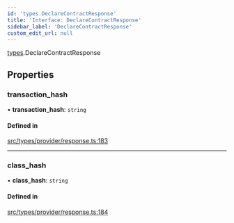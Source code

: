 ```yaml
---
id: 'types.DeclareContractResponse'
title: 'Interface: DeclareContractResponse'
sidebar_label: 'DeclareContractResponse'
custom_edit_url: null
---
```


[types](../namespaces/types.md).DeclareContractResponse

## Properties

### transaction_hash

• **transaction_hash**: `string`

#### Defined in

[src/types/provider/response.ts:183](https://github.com/starknet-io/starknet.js/blob/v5.19.5/src/types/provider/response.ts#L183)

---

### class_hash

• **class_hash**: `string`

#### Defined in

[src/types/provider/response.ts:184](https://github.com/starknet-io/starknet.js/blob/v5.19.5/src/types/provider/response.ts#L184)
